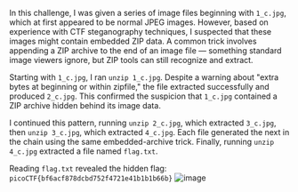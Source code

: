 

In this challenge, I was given a series of image files beginning with `1_c.jpg`, which at first appeared to be normal JPEG images. However, based on experience with CTF steganography techniques, I suspected that these images might contain embedded ZIP data. A common trick involves appending a ZIP archive to the end of an image file — something standard image viewers ignore, but ZIP tools can still recognize and extract.

Starting with `1_c.jpg`, I ran `unzip 1_c.jpg`. Despite a warning about "extra bytes at beginning or within zipfile," the file extracted successfully and produced `2_c.jpg`. This confirmed the suspicion that `1_c.jpg` contained a ZIP archive hidden behind its image data.

I continued this pattern, running `unzip 2_c.jpg`, which extracted `3_c.jpg`, then `unzip 3_c.jpg`, which extracted `4_c.jpg`. Each file generated the next in the chain using the same embedded-archive trick. Finally, running `unzip 4_c.jpg` extracted a file named `flag.txt`.

Reading `flag.txt` revealed the hidden flag:
`picoCTF{bf6acf878dcbd752f4721e41b1b1b66b}`
![image](https://github.com/user-attachments/assets/0748a9cd-29d6-41bd-84b2-0422ffb2ad42)

